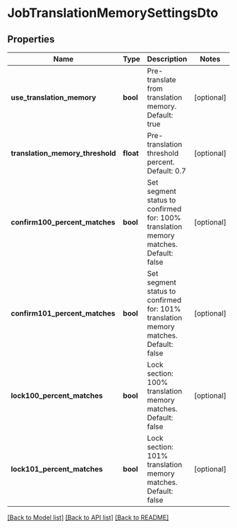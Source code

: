 # JobTranslationMemorySettingsDto

## Properties
Name | Type | Description | Notes
------------ | ------------- | ------------- | -------------
**use_translation_memory** | **bool** | Pre-translate from translation memory. Default: true | [optional] 
**translation_memory_threshold** | **float** | Pre-translation threshold percent. Default: 0.7 | [optional] 
**confirm100_percent_matches** | **bool** | Set segment status to confirmed for: 100% translation memory matches. Default: false | [optional] 
**confirm101_percent_matches** | **bool** | Set segment status to confirmed for: 101% translation memory matches. Default: false | [optional] 
**lock100_percent_matches** | **bool** | Lock section: 100% translation memory matches. Default: false | [optional] 
**lock101_percent_matches** | **bool** | Lock section: 101% translation memory matches. Default: false | [optional] 

[[Back to Model list]](../README.md#documentation-for-models) [[Back to API list]](../README.md#documentation-for-api-endpoints) [[Back to README]](../README.md)

